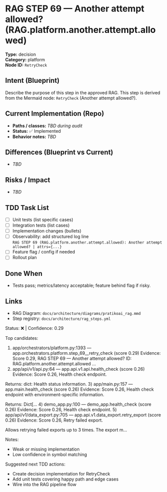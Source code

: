 # RAG STEP 69 — Another attempt allowed? (RAG.platform.another.attempt.allowed)

**Type:** decision  
**Category:** platform  
**Node ID:** `RetryCheck`

## Intent (Blueprint)
Describe the purpose of this step in the approved RAG. This step is derived from the Mermaid node: `RetryCheck` (Another attempt allowed?).

## Current Implementation (Repo)
- **Paths / classes:** _TBD during audit_
- **Status:** ✅ Implemented
- **Behavior notes:** _TBD_

## Differences (Blueprint vs Current)
- _TBD_

## Risks / Impact
- _TBD_

## TDD Task List
- [ ] Unit tests (list specific cases)
- [ ] Integration tests (list cases)
- [ ] Implementation changes (bullets)
- [ ] Observability: add structured log line  
  `RAG STEP 69 (RAG.platform.another.attempt.allowed): Another attempt allowed? | attrs={...}`
- [ ] Feature flag / config if needed
- [ ] Rollout plan

## Done When
- Tests pass; metrics/latency acceptable; feature behind flag if risky.

## Links
- RAG Diagram: `docs/architecture/diagrams/pratikoai_rag.mmd`
- Step registry: `docs/architecture/rag_steps.yml`


<!-- AUTO-AUDIT:BEGIN -->
Status: ❌  |  Confidence: 0.29

Top candidates:
1) app/orchestrators/platform.py:1393 — app.orchestrators.platform.step_69__retry_check (score 0.29)
   Evidence: Score 0.29, RAG STEP 69 — Another attempt allowed?
ID: RAG.platform.another.attempt.allowed
...
2) app/api/v1/api.py:64 — app.api.v1.api.health_check (score 0.26)
   Evidence: Score 0.26, Health check endpoint.

Returns:
    dict: Health status information.
3) app/main.py:157 — app.main.health_check (score 0.26)
   Evidence: Score 0.26, Health check endpoint with environment-specific information.

Returns:
    Dict[...
4) demo_app.py:100 — demo_app.health_check (score 0.26)
   Evidence: Score 0.26, Health check endpoint.
5) app/api/v1/data_export.py:705 — app.api.v1.data_export.retry_export (score 0.26)
   Evidence: Score 0.26, Retry failed export.

Allows retrying failed exports up to 3 times. The export m...

Notes:
- Weak or missing implementation
- Low confidence in symbol matching

Suggested next TDD actions:
- Create decision implementation for RetryCheck
- Add unit tests covering happy path and edge cases
- Wire into the RAG pipeline flow
<!-- AUTO-AUDIT:END -->